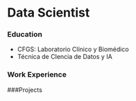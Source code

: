 # Data Scientist

### Education
- CFGS: Laboratorio Clínico y Biomédico
- Técnica de CIencia de Datos y IA

### Work Experience

###Projects


